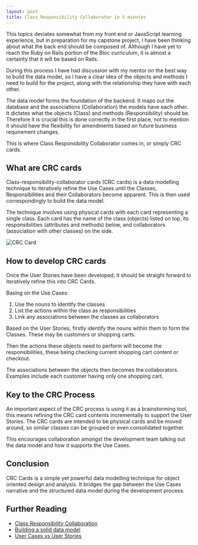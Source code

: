 ```yaml
---
layout: post
title: Class Responsibility Collaborator in 5 minutes
---
```


This topics deviates somewhat from my front end or JavaScript learning experience, but in preparation for my capstone project, I have been thinking about what the back end should be composed of. Although I have yet to reach the Ruby on Rails portion of the Bloc curriculum, it is almost a certainty that it will be based on Rails. 

During this process I have had discussion with my mentor on the best way to build the data model, so I have a clear idea of the objects and methods I need to build for the project, along with the relationship they have with each other. 

The data model forms the foundation of the backend. It maps out the database and the associations (Collaboration) the models have each other. It dictates what the objects (Class) and methods (Responsibility) should be. Therefore it is crucial this is done correctly in the first place, not to mention it should have the flexibility for amendments based on future business requirement changes. 

This is where Class Responsibility Collaborator comes in, or simply CRC cards.

## What are CRC cards
Class-responsibility-collaborator cards (CRC cards) is a data modelling technique to iteratively refine the Use Cases until the Classes, Responsibilities and their Collaborators become apparent. This is then used correspondingly to build the data model.

The technique involves using physical cards with each card representing a single class. Each card has the name of the class (objects) listed on top, its responsibilities (attributes and methods) below, and collaborators (association with other classes) on the side.

![CRC Card](http://agilemodeling.com/images/models/crcCardLayout.jpg)

## How to develop CRC cards
Once the User Stories have been developed, it should be straight forward to iteratively refine this into CRC Cards. 

Basing on the Use Cases:

1. Use the nouns to identify the classes
2. List the actions within the class as responsibilities
3. Link any associations between the classes as collaborators

Based on the User Stories, firstly identify the nouns within them to form the Classes. These may be customers or shopping carts. 

Then the actions these objects need to perform will become the responsibilities, these being checking current shopping cart content or checkout.

The associations between the objects then becomes the collaborators. Examples include each customer having only one shopping cart.

## Key to the CRC Process
An important aspect of the CRC process is using it as a brainstorming tool, this means refining the CRC card contents incrementally to support the User Stories. The CRC cards are intended to be physical cards and be moved around, so similar classes can be grouped or even consolidated together.

This encourages collaboration amongst the development team talking out the data model and how it supports the Use Cases.

## Conclusion
CRC Cards is a simple yet powerful data modelling technique for object oriented design and analysis. It bridges the gap between the Use Cases narrative and the structured data model during the development process.

## Further Reading
* [Class Responsibility Collaboration](https://www.youtube.com/watch?v=Bxgn6qJ-bYY)
* [Building a solid data model](https://dan.chak.org/enterprise-rails/chapter-5-building-a-solid-data-model/)
* [User Cases vs User Stories](http://www.boost.co.nz/blog/2012/01/use-cases-or-user-stories/)